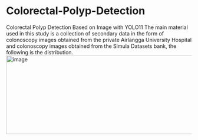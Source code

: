 # Colorectal-Polyp-Detection
Colorectal Polyp Detection Based on Image with YOLO11
The main material used in this study is a collection of secondary data in the form of colonoscopy images obtained from the private Airlangga University Hospital and colonoscopy images obtained from the Simula Datasets bank, the following is the distribution.
<img width="838" height="213" alt="image" src="https://github.com/user-attachments/assets/eb184e9f-2f0d-4630-b2f7-c5b722d2698d" />
